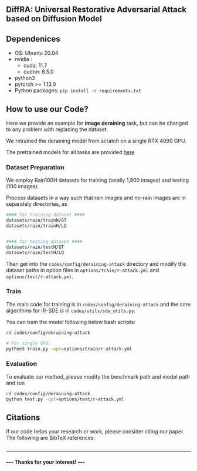 
## DiffRA: Universal Restorative Adversarial Attack based on Diffusion Model </sub>



## Dependenices

* OS: Ubuntu 20.04
* nvidia :
	- cuda: 11.7
	- cudnn: 8.5.0
* python3
* pytorch >= 1.13.0
* Python packages: `pip install -r requirements.txt`

## How to use our Code?

Here we provide an example for **image deraining** task, but can be changed to any problem with replacing the dataset.

We retrained the deraining model from scratch on a single RTX 4090 GPU.

The pretrained models for all tasks are provided [here](https://drive.google.com/drive/folders/1IsZsY4m8SYYvSSGJQoyky5Uajp9YigVs)

### Dataset Preparation

We employ Rain100H datasets for training (totally 1,800 images) and testing (100 images). 

Process datasets in a way such that rain images and no-rain images are in separately directories, as

```bash
#### for training dataset ####
datasets/rain/trainH/GT
datasets/rain/trainH/LQ


#### for testing dataset ####
datasets/rain/testH/GT
datasets/rain/testH/LQ

```

Then get into the `codes/config/deraining-attack` directory and modify the dataset paths in option files in 
`options/train/r-attack.yml` and `options/test/r-attack.yml`.


### Train
The main code for training is in `codes/config/deraining-attack` and the core algorithms for IR-SDE is in `codes/utils/sde_utils.py`.

You can train the model following below bash scripts:

```bash
cd codes/config/deraining-attack

# For single GPU:
python3 train.py -opt=options/train/r-attack.yml

```


### Evaluation
To evaluate our method, please modify the benchmark path and model path and run

```bash
cd codes/config/deraining-attack
python test.py -opt=options/test/r-attack.yml
```




## Citations
If our code helps your research or work, please consider citing our paper.
The following are BibTeX references:

```

```

---



#### --- Thanks for your interest! --- ####
